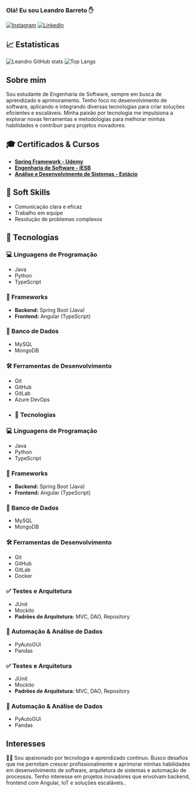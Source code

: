 ### Olá! Eu sou Leandro Barreto ✋

[![Instagram](https://img.shields.io/badge/Instagram-E4405F?style=for-the-badge&logo=instagram&logoColor=white)](https://www.instagram.com/leandro_britodev10/)
[![LinkedIn](https://img.shields.io/badge/LinkedIn-0A66C2?style=for-the-badge&logo=linkedin&logoColor=white)](https://www.linkedin.com/in/leandro-barreto-5128a223a/)

## 📈 Estatísticas
 
![Leandro GitHub stats](https://github-readme-stats.vercel.app/api?username=Leandrobryto&show_icons=true&theme=radical)
![Top Langs](https://github-readme-stats.vercel.app/api/top-langs/?username=Leandrobryto&layout=compact&theme=radical)

## Sobre mim
Sou estudante de Engenharia de Software, sempre em busca de aprendizado e aprimoramento. Tenho foco no desenvolvimento de software, aplicando e integrando diversas tecnologias para criar soluções eficientes e escaláveis. Minha paixão por tecnologia me impulsiona a explorar novas ferramentas e metodologias para melhorar minhas habilidades e contribuir para projetos inovadores.

## 🎓 Certificados & Cursos

- **[Spring Framework - Udemy](https://www.udemy.com/course/spring-framework/)**
- **[Engenharia de Software - IESB](https://www.iesb.br/)**
- **[Análise e Desenvolvimento de Sistemas - Estácio](https://www.estacio.br/)**

## 🌟 Soft Skills

- Comunicação clara e eficaz
- Trabalho em equipe
- Resolução de problemas complexos

## 🚀 Tecnologias  

### 💻 Linguagens de Programação  
- Java  
- Python  
- TypeScript  

### 🚀 Frameworks  
- **Backend:** Spring Boot (Java)  
- **Frontend:** Angular (TypeScript)  

### 📂 Banco de Dados  
- MySQL  
- MongoDB  

### 🛠️ Ferramentas de Desenvolvimento  
- Git  
- GitHub  
- GitLab  
- Azure DevOps
- ### 🚀 Tecnologias  

### 💻 Linguagens de Programação  
- Java  
- Python  
- TypeScript  

### 🚀 Frameworks  
- **Backend:** Spring Boot (Java)  
- **Frontend:** Angular (TypeScript)  

### 📂 Banco de Dados  
- MySQL  
- MongoDB  

### 🛠️ Ferramentas de Desenvolvimento  
- Git  
- GitHub  
- GitLab  
- Docker

### ✅ Testes e Arquitetura  
- JUnit  
- Mockito  
- **Padrões de Arquitetura:** MVC, DAO, Repository  

### 🔄 Automação & Análise de Dados  
- PyAutoGUI  
- Pandas  


### ✅ Testes e Arquitetura  
- JUnit  
- Mockito  
- **Padrões de Arquitetura:** MVC, DAO, Repository  

### 🔄 Automação & Análise de Dados  
- PyAutoGUI  
- Pandas  

## Interesses

👨‍🎓 Sou apaixonado por tecnologia e aprendizado contínuo. Busco desafios que me permitam crescer profissionalmente e aprimorar minhas habilidades em desenvolvimento de software, arquitetura de sistemas e automação de processos. Tenho interesse em projetos inovadores que envolvam backend, frontend com Angular, IoT e soluções escaláveis..
